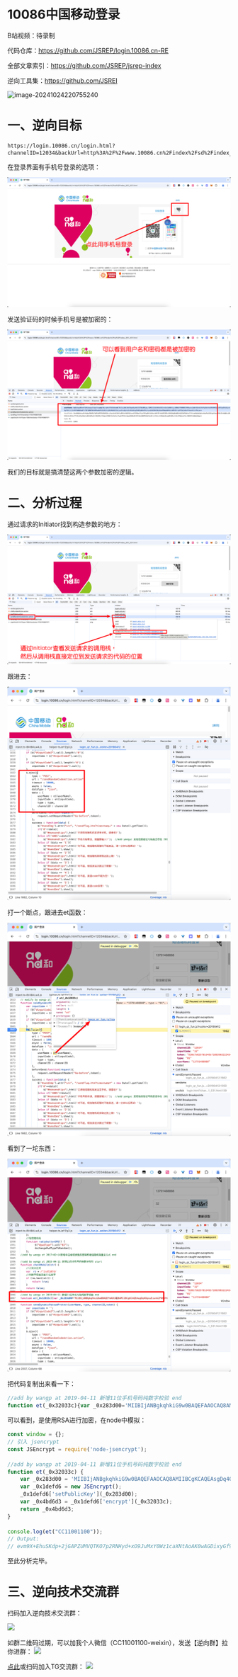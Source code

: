 # 10086中国移动登录

B站视频：待录制

代码仓库：https://github.com/JSREP/login.10086.cn-RE

全部文章索引：https://github.com/JSREP/jsrep-index

逆向工具集：https://github.com/JSREI

![image-20241024220755240](https://cdn.jsdelivr.net/gh/JSREI/.github/profile/README.assets/image-20241024220755240.png)

# 一、逆向目标

```
https://login.10086.cn/login.html?channelID=12034&backUrl=http%3A%2F%2Fwww.10086.cn%2Findex%2Fsd%2Findex_531_531.html
```

在登录界面有手机号登录的选项：

![image-20250101221434204](./README.assets/image-20250101221434204.png)

发送验证码的时候手机号是被加密的：

![image-20250101221547178](./README.assets/image-20250101221547178.png)

我们的目标就是搞清楚这两个参数加密的逻辑。

# 二、分析过程

通过请求的Initiator找到构造参数的地方：

![image-20250101221747671](./README.assets/image-20250101221747671.png)

跟进去：

![image-20250101222003225](./README.assets/image-20250101222003225.png)

打一个断点，跟进去et函数：

![image-20250101222109936](./README.assets/image-20250101222109936.png)

看到了一坨东西：

![image-20250101222243636](./README.assets/image-20250101222243636.png)

把代码复制出来看一下：

```js
//add by wangp at 2019-04-11 新增11位手机号码纯数字校验 end
function et(_0x32033c){var _0x283d00='MIIBIjANBgkqhkiG9w0BAQEFAAOCAQ8AMIIBCgKCAQEAsgDq4OqxuEisnk2F0EJFmw4xKa5IrcqEYHvqxPs2CHEg2kolhfWA2SjNuGAHxyDDE5MLtOvzuXjBx/5YJtc9zj2xR/0moesS+Vi/xtG1tkVaTCba+TV+Y5C61iyr3FGqr+KOD4/XECu0Xky1W9ZmmaFADmZi7+6gO9wjgVpU9aLcBcw/loHOeJrCqjp7pA98hRJRY+MML8MK15mnC4ebooOva+mJlstW6t/1lghR8WNV8cocxgcHHuXBxgns2MlACQbSdJ8c6Z3RQeRZBzyjfey6JCCfbEKouVrWIUuPphBL3OANfgp0B+QG31bapvePTfXU48TYK0M5kE+8LgbbWQIDAQAB';var _0x1defd6=new JSEncrypt();_0x1defd6['setPublicKey'](_0x283d00);var _0x4bd6d3=_0x1defd6['encrypt'](_0x32033c);return _0x4bd6d3;}
```

可以看到，是使用RSA进行加密，在node中模拟：

```js
const window = {};
// 引入 jsencrypt
const JSEncrypt = require('node-jsencrypt');

//add by wangp at 2019-04-11 新增11位手机号码纯数字校验 end
function et(_0x32033c) {
    var _0x283d00 = 'MIIBIjANBgkqhkiG9w0BAQEFAAOCAQ8AMIIBCgKCAQEAsgDq4OqxuEisnk2F0EJFmw4xKa5IrcqEYHvqxPs2CHEg2kolhfWA2SjNuGAHxyDDE5MLtOvzuXjBx/5YJtc9zj2xR/0moesS+Vi/xtG1tkVaTCba+TV+Y5C61iyr3FGqr+KOD4/XECu0Xky1W9ZmmaFADmZi7+6gO9wjgVpU9aLcBcw/loHOeJrCqjp7pA98hRJRY+MML8MK15mnC4ebooOva+mJlstW6t/1lghR8WNV8cocxgcHHuXBxgns2MlACQbSdJ8c6Z3RQeRZBzyjfey6JCCfbEKouVrWIUuPphBL3OANfgp0B+QG31bapvePTfXU48TYK0M5kE+8LgbbWQIDAQAB';
    var _0x1defd6 = new JSEncrypt();
    _0x1defd6['setPublicKey'](_0x283d00);
    var _0x4bd6d3 = _0x1defd6['encrypt'](_0x32033c);
    return _0x4bd6d3;
}

console.log(et("CC11001100"));
// Output:
// evm9X+EhuSKdp+2jGAPZUMVQTKO7p2RNHyd+xO9JuMxY0Wz1caXNtAoAK0wAGDixyGf95HuCWEtpdJZYuTCYyP1eA23Ukds+N5fUAHBzyoI/VgbZJSngK/O1IQwUh1ywOdsEB/LUGLq3oikrMYg3JFK5XfVvx1G+eqDveFGzB4++0Apdzn2MV4M35RtKuZhUudkfPRt4YyHsvzpR2+ie3JJvtczeExP6OR4nj0yIfRiOX6VcyajhkxgWzMRkNCkp7Dnv4T4wZJXrkXrUYw0VnJHECSUIXrgF67qnKjj/3enC8h1kHRLR4RctxCnVOEWssFjJmzhZ5YjnWnS0wgbXsA==
```

至此分析完毕。



# 三、逆向技术交流群

扫码加入逆向技术交流群：

<img src="https://cdn.jsdelivr.net/gh/JSREI/.github/profile/README.assets/image-20241016230653669.png" style="width: 200px">

如群二维码过期，可以加我个人微信（CC11001100-weixin），发送【逆向群】拉你进群：
<img src="https://cdn.jsdelivr.net/gh/JSREI/.github/profile/README.assets/image-20231030132026541-7614065.png" style="width: 200px">

[点此](https://t.me/jsreijsrei)或扫码加入TG交流群：
<img src="https://cdn.jsdelivr.net/gh/JSREI/.github/profile/README.assets/image-20241016231143315.png" style="width: 200px">




